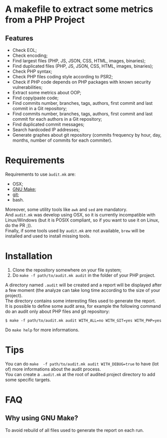 # A makefile to extract some metrics from a PHP Project

## Features

- Check EOL;
- Check encoding;
- Find largest files (PHP, JS, JSON, CSS, HTML, images, binaries);
- Find duplicated files (PHP, JS, JSON, CSS, HTML, images, binaries);
- Check PHP syntax;
- Check PHP files coding style according to PSR2;
- Check if PHP code depends on PHP packages with known security vulnerabilities;
- Extract some metrics about OOP;
- Find copy/paste code;
- Find commits number, branches, tags, authors, first commit and last commit in a Git repository;
- Find commits number, branches, tags, authors, first commit and last commit for each authors in a Git repository;
- Find duplicated commit messages;
- Search hardcoded IP addresses;
- Generate graphes about git repository (commits frequency by hour, day, months, number of commits for each commiter).

# Requirements

Requirements to use `àudit.mk` are:

- OSX;
- [GNU Make](https://www.gnu.org/software/make/);
- [git](https://git-scm.com);
- bash.

Moreover, some utility tools like `awk` and `sed` are mandatory.  
And `audit.mk` was develop using OSX, so it is currently incompatible with Linux/Windows (but it is POSIX compliant, so if you want to use it on Linux, do the PR ;)).  
Finally, if some tools used by `audit.mk` are not available, `brew` will be installed and used to install missing tools.

# Installation

1. Clone the repository somewhere on your file system;
2. Do `make -f path/to/audit.mk audit` in the folder of your PHP project.

A directory named `.audit` will be created and a report will be displayed after a few moment (the analyze can take long time according to the size of your project).  
The directory contains some interesting files used to generate the report.  
It is possible to define some audit area, for example the following command do an audit only about PHP files and git repository:

```
$ make -f path/to/audit.mk audit WITH_ALL=no WITH_GIT=yes WITH_PHP=yes
````

Do `make help` for more informations.

# Tips

You can do `make  -f path/to/audit.mk audit WITH_DEBUG=true` to have (lot of) more informations about the audit process.  
You can create a `.audit.mk` at the root of audited project directory to add some specific targets.

# FAQ

## Why using GNU Make?

To avoid rebuild of all files used to generate the report on each run.
